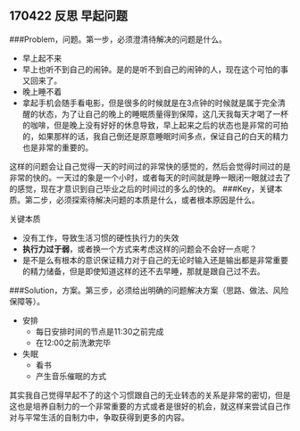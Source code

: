 170422  反思 早起问题
---
###Problem，问题。第一步，必须澄清待解决的问题是什么。
- 早上起不来
- 早上也听不到自己的闹钟。是的是听不到自己的闹钟的人，现在这个可怕的事又回来了。
- 晚上睡不着
- 拿起手机会随手看电影，但是很多的时候就是在3点钟的时候就是属于完全清醒的状态，为了让自己的晚上的睡眠质量得到保障，这几天我每天才喝了一杯的咖啡，但是晚上没有好好的休息导致，早上起来之后的状态也是非常的可拍的，如果那样的话，我自己倒还是原意睡眠时间多点，保证自己的白天的精力也是非常的重要的。

这样的问题会让自己觉得一天的时间过的非常快的感觉的，然后会觉得时间过的是非常的快的。一天过的象是一个小时，或者每天的时间就是睁一眼闭一眼就过去了的感觉，现在才意识到自己毕业之后的时间过的多么的快的。
###Key，关键本质。第二步，必须探索待解决问题的本质是什么，或者根本原因是什么。

关键本质

- 没有工作，导致生活习惯的硬性执行力的失效
- **执行力过于弱**，或者换一个方式来考虑这样的问题会不会好一点呢？
- 是不是么有根本的意识保证精力对于自己的无论时输入还是输出都是非常重要的精力储备，但是即使知道这样的还不去早睡，那就是跟自己过不去。

###Solution，方案。第三步，必须给出明确的问题解决方案（思路、做法、风险保障等）。

- 安排
	- 每日安排时间的节点是11:30之前完成
	- 在12:00之前洗漱完毕
- 失眠 
	- 看书
	- 产生音乐催眠的方式


其实我自己觉得早起不了的这个习惯跟自己的无业转态的关系是非常的密切，但是这也是培养自制力的一个非常重要的方式或者是很好的机会，就这样来尝试自己作对与平常生活的自制力中，争取获得到更多的内容。